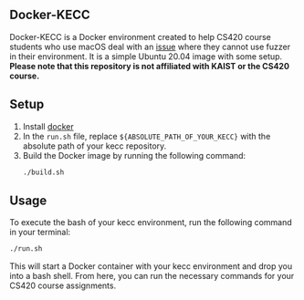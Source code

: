 ## Docker-KECC

Docker-KECC is a Docker environment created to help CS420 course students who use macOS deal with an [issue](https://github.com/kaist-cp/cs420/issues/165) where they cannot use fuzzer in their environment. It is a simple Ubuntu 20.04 image with some setup. **Please note that this repository is not affiliated with KAIST or the CS420 course.**

## Setup

1. Install [docker](https://docs.docker.com/engine/install/)
2. In the `run.sh` file, replace `${ABSOLUTE_PATH_OF_YOUR_KECC}` with the absolute path of your kecc repository.
3. Build the Docker image by running the following command:
    ```sh
    ./build.sh
    ```

## Usage

To execute the bash of your kecc environment, run the following command in your terminal:

```sh
./run.sh
```

This will start a Docker container with your kecc environment and drop you into a bash shell. From here, you can run the necessary commands for your CS420 course assignments.
